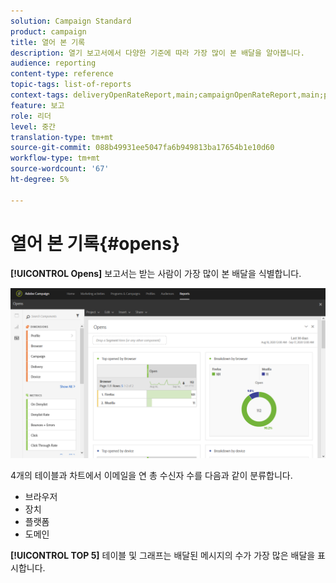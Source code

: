 ```yaml
---
solution: Campaign Standard
product: campaign
title: 열어 본 기록
description: 열기 보고서에서 다양한 기준에 따라 가장 많이 본 배달을 알아봅니다.
audience: reporting
content-type: reference
topic-tags: list-of-reports
context-tags: deliveryOpenRateReport,main;campaignOpenRateReport,main;programOpenRateReport,main
feature: 보고
role: 리더
level: 중간
translation-type: tm+mt
source-git-commit: 088b49931ee5047fa6b949813ba17654b1e10d60
workflow-type: tm+mt
source-wordcount: '67'
ht-degree: 5%

---
```



# 열어 본 기록{#opens}

**[!UICONTROL Opens]** 보고서는 받는 사람이 가장 많이 본 배달을 식별합니다.

![](assets/delivery_reports_opens.png)

4개의 테이블과 차트에서 이메일을 연 총 수신자 수를 다음과 같이 분류합니다.

* 브라우저
* 장치
* 플랫폼
* 도메인

**[!UICONTROL TOP 5]** 테이블 및 그래프는 배달된 메시지의 수가 가장 많은 배달을 표시합니다.
